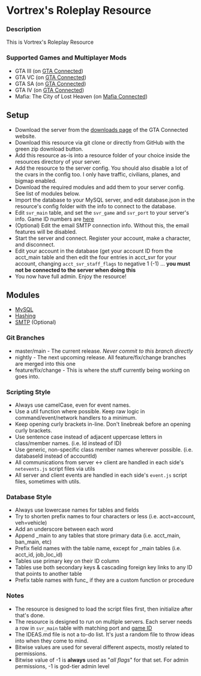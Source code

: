 # Vortrex's Roleplay Resource

### Description
This is Vortrex's Roleplay Resource

### Supported Games and Multiplayer Mods
* GTA III (on [GTA Connected](https://gtaconnected.com/))
* GTA VC (on [GTA Connected](https://gtaconnected.com/))
* GTA SA (on [GTA Connected](https://gtaconnected.com/))
* GTA IV (on [GTA Connected](https://gtaconnected.com/))
* Mafia: The City of Lost Heaven (on [Mafia Connected](https://mafiaconnected.com/))

## Setup
* Download the server from the [downloads page](https://gtaconnected.com/downloads) of the GTA Connected website.
* Download this resource via git clone or directly from GitHub with the green zip download button.
* Add this resource as-is into a resource folder of your choice inside the resources directory of your server.
* Add the resource to the server config. You should also disable a lot of the cvars in the config too. I only have traffic, civilians, planes, and bigmap enabled.
* Download the required modules and add them to your server config. See list of modules below.
* Import the database to your MySQL server, and edit database.json in the resource's config folder with the info to connect to the database.
* Edit `svr_main` table, and set the `svr_game` and `svr_port` to your server's info. Game ID numbers are [here](https://wiki.gtaconnected.com/GameIdentifiers)
* (Optional) Edit the email SMTP connection info. Without this, the email features will be disabled.
* Start the server and connect. Register your account, make a character, and disconnect.
* Edit your account in the database (get your account ID from the acct_main table and then edit the four entries in acct_svr for your account, changing `acct_svr_staff_flags` to negative 1 (-1) ... **you must not be connected to the server when doing this**
* You now have full admin. Enjoy the resource!

## Modules
* [MySQL](https://github.com/VortrexFTW/mod_mysql)
* [Hashing](https://github.com/VortrexFTW/mod_hashing)
* [SMTP](https://github.com/VortrexFTW/mod_smtp) (Optional)

### Git Branches
* master/main - The current release. *Never commit to this branch directly*
* nightly - The next upcoming release. All feature/fix/change branches are merged into this one
* feature/fix/change - This is where the stuff currently being working on goes into.

### Scripting Style
* Always use camelCase, even for event names.
* Use a util function where possible. Keep raw logic in command/event/network handlers to a minimum.
* Keep opening curly brackets in-line. Don't linebreak before an opening curly brackets.
* Use sentence case instead of adjacent uppercase letters in class/member names. (i.e. Id instead of ID)
* Use generic, non-specific class member names wherever possible. (i.e. databaseId instead of accountId)
* All communications from server <-> client are handled in each side's `netevents.js` script files via utils
* All server and client events are handled in each side's `event.js` script files, sometimes with utils.

### Database Style
* Always use lowercase names for tables and fields
* Try to shorten prefix names to four characters or less (i.e. acct=account, veh=vehicle)
* Add an underscore between each word
* Append _main to any tables that store primary data (i.e. acct_main, ban_main, etc)
* Prefix field names with the table name, except for _main tables (i.e. acct_id, job_loc_id)
* Tables use primary key on their ID column
* Tables use both secondary keys & cascading foreign key links to any ID that points to another table
* Prefix table names with func_ if they are a custom function or procedure

### Notes
* The resource is designed to load the script files first, then initialize after that's done.
* The resource is designed to run on multiple servers. Each server needs a row in `svr_main` table with matching port and [game ID](https://wiki.gtaconnected.com/GameIdentifiers)
* The IDEAS.md file is not a to-do list. It's just a random file to throw ideas into when they come to mind.
* Bitwise values are used for several different aspects, mostly related to permissions. 
* Bitwise value of -1 is **always** used as "*all flags*" for that set. For admin permissions, -1 is god-tier admin level
